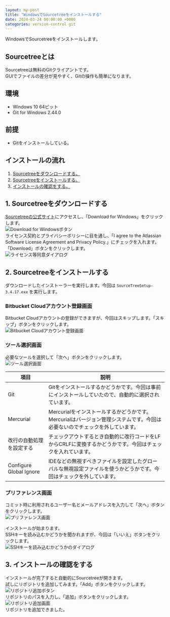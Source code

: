 ```yaml
---
layout: my-post
title: "WindowsでSourcetreeをインストールする"
date: 2024-03-24 00:00:00 +0000
categories: version-control git
---
```


WindowsでSourcetreeをインストールします。

## Sourcetreeとは
Sourcetreeは無料のGitクライアントです。  
GUIでファイルの差分が見やすく、Gitの操作も簡単になります。

## 環境
- Windows 10 64ビット
- Git for Windows 2.44.0

## 前提
- Gitをインストールしている。

## インストールの流れ
1. [Sourcetreeをダウンロードする。](#1-sourcetreeをダウンロードする)
2. [Sourcetreeをインストールする。](#2-sourcetreeをインストールする)
3. [インストールの確認をする。](#3-インストールの確認をする)

## 1. Sourcetreeをダウンロードする
[Sourcetreeの公式サイト](https://www.sourcetreeapp.com/)にアクセスし、「Download for Windows」をクリックします。  
![Download for Windowsボタン](/assets/images/version-control/git/installing-sourcetree-on-windows/image1.png "Download for Windowsボタン")   
ライセンス契約とプライバシーポリシーに目を通し、「I agree to the Atlassian Software License Agreement and Privacy Policy.」にチェックを入れます。「Download」ボタンをクリックします。  
![ライセンス等同意ダイアログ](/assets/images/version-control/git/installing-sourcetree-on-windows/image2.png "ライセンス等同意ダイアログ")  

## 2. Sourcetreeをインストールする
ダウンロードしたインストーラーを実行します。今回は `SourceTreeSetup-3.4.17.exe` を実行します。  

### Bitbucket Cloudアカウント登録画面
Bitbucket Cloudアカウントの登録ができますが、今回はスキップします。「スキップ」ボタンをクリックします。  
![Bitbucket Cloudアカウント登録画面](/assets/images/version-control/git/installing-sourcetree-on-windows/image3.png "Bitbucket Cloudアカウント登録画面")  

### ツール選択画面
必要なツールを選択して「次へ」ボタンをクリックします。  
![ツール選択画面](/assets/images/version-control/git/installing-sourcetree-on-windows/image4.png "ツール選択画面")

|項目|説明|
|----|----|
|Git|Gitをインストールするかどうかです。今回は事前にインストールしていたので、自動的に選択されています。|
|Mercurial|Mercurialをインストールするかどうかです。Mercurialはバージョン管理システムです。今回は必要ないのでチェックを外しています。|
|改行の自動処理を設定する|チェックアウトするとき自動的に改行コードをLFからCRLFに変換するかどうかです。今回はチェックを入れています。|
|Configure Global Ignore|IDEなどの無視すべきファイルを設定したグローバルな無視設定ファイルを使うかどうかです。今回はチェックを外しています。|

### プリファレンス画面
コミット時に利用されるユーザー名とメールアドレスを入力して「次へ」ボタンをクリックします。  
![プリファレンス画面](/assets/images/version-control/git/installing-sourcetree-on-windows/image5.png "プリファレンス画面")

インストールが始まります。  
SSHキーを読み込むかどうかを聞かれますが、今回は「いいえ」ボタンをクリックします。  
![SSHキーを読み込むかどうかのダイアログ](/assets/images/version-control/git/installing-sourcetree-on-windows/image6.png "SSHキーを読み込むかどうかのダイアログ")

## 3. インストールの確認をする
インストールが完了すると自動的にSourcetreeが開きます。  
試しにリポジトリを追加してみます。「Add」ボタンをクリックします。  
![リポジトリ追加ボタン](/assets/images/version-control/git/installing-sourcetree-on-windows/image7.png "リポジトリ追加ボタン")  
リポジトリのパスを入力し、「追加」ボタンをクリックします。  
![リポジトリ追加画面](/assets/images/version-control/git/installing-sourcetree-on-windows/image8.png "リポジトリ追加画面")  
リポジトリを追加できました。